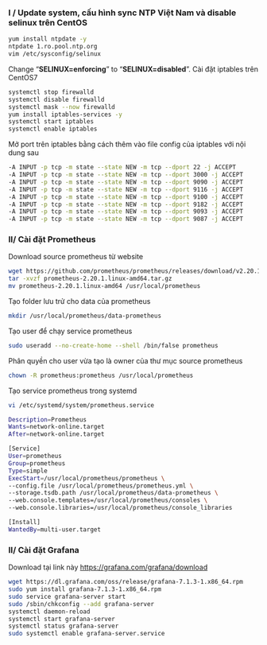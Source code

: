 ### I / Update system, cấu hình sync NTP Việt Nam và disable selinux trên CentOS
```bash
yum install ntpdate -y
ntpdate 1.ro.pool.ntp.org
vim /etc/sysconfig/selinux
```
Change “**SELINUX=enforcing**” to “**SELINUX=disabled**”.
Cài đặt iptables trên CentOS7
```bash
systemctl stop firewalld
systemctl disable firewalld
systemctl mask --now firewalld
yum install iptables-services -y
systemctl start iptables
systemctl enable iptables
```
Mở port trên iptables bằng cách thêm vào file config của iptables với nội dung sau
```bash
-A INPUT -p tcp -m state --state NEW -m tcp --dport 22 -j ACCEPT
-A INPUT -p tcp -m state --state NEW -m tcp --dport 3000 -j ACCEPT
-A INPUT -p tcp -m state --state NEW -m tcp --dport 9090 -j ACCEPT
-A INPUT -p tcp -m state --state NEW -m tcp --dport 9116 -j ACCEPT
-A INPUT -p tcp -m state --state NEW -m tcp --dport 9100 -j ACCEPT
-A INPUT -p tcp -m state --state NEW -m tcp --dport 9182 -j ACCEPT
-A INPUT -p tcp -m state --state NEW -m tcp --dport 9093 -j ACCEPT
-A INPUT -p tcp -m state --state NEW -m tcp --dport 9087 -j ACCEPT
```
### II/ Cài đặt Prometheus
Download source prometheus từ website
```bash
wget https://github.com/prometheus/prometheus/releases/download/v2.20.1/prometheus-2.20.1.linux-amd64.tar.gz
tar -xvzf prometheus-2.20.1.linux-amd64.tar.gz
mv prometheus-2.20.1.linux-amd64 /usr/local/prometheus
```
Tạo folder lưu trử cho data của prometheus
```bash
mkdir /usr/local/prometheus/data-prometheus
```
Tạo user để chạy service prometheus
```bash
sudo useradd --no-create-home --shell /bin/false prometheus
```
Phân quyền cho user vừa tạo là owner  của thư mục source prometheus
```bash
chown -R prometheus:prometheus /usr/local/prometheus
```

Tạo service prometheus trong systemd
```bash
vi /etc/systemd/system/prometheus.service
```

```bash
Description=Prometheus
Wants=network-online.target
After=network-online.target

[Service]
User=prometheus
Group=prometheus
Type=simple
ExecStart=/usr/local/prometheus/prometheus \
--config.file /usr/local/prometheus/prometheus.yml \
--storage.tsdb.path /usr/local/prometheus/data-prometheus \
--web.console.templates=/usr/local/prometheus/consoles \
--web.console.libraries=/usr/local/prometheus/console_libraries

[Install]
WantedBy=multi-user.target
```
### II/ Cài đặt Grafana
Download tại link này https://grafana.com/grafana/download
```bash
wget https://dl.grafana.com/oss/release/grafana-7.1.3-1.x86_64.rpm
sudo yum install grafana-7.1.3-1.x86_64.rpm
sudo service grafana-server start
sudo /sbin/chkconfig --add grafana-server
systemctl daemon-reload
systemctl start grafana-server
systemctl status grafana-server
sudo systemctl enable grafana-server.service
```